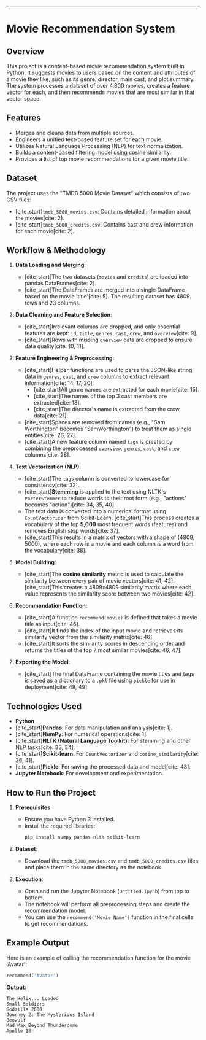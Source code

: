 

-----

# Movie Recommendation System

## Overview

This project is a content-based movie recommendation system built in Python. It suggests movies to users based on the content and attributes of a movie they like, such as its genre, director, main cast, and plot summary. The system processes a dataset of over 4,800 movies, creates a feature vector for each, and then recommends movies that are most similar in that vector space.

## Features

  - Merges and cleans data from multiple sources.
  - Engineers a unified text-based feature set for each movie.
  - Utilizes Natural Language Processing (NLP) for text normalization.
  - Builds a content-based filtering model using cosine similarity.
  - Provides a list of top movie recommendations for a given movie title.

## Dataset

The project uses the "TMDB 5000 Movie Dataset" which consists of two CSV files:

  - [cite\_start]`tmdb_5000_movies.csv`: Contains detailed information about the movies[cite: 2].
  - [cite\_start]`tmdb_5000_credits.csv`: Contains cast and crew information for each movie[cite: 2].

## Workflow & Methodology

1.  **Data Loading and Merging**:

      - [cite\_start]The two datasets (`movies` and `credits`) are loaded into pandas DataFrames[cite: 2].
      - [cite\_start]The DataFrames are merged into a single DataFrame based on the movie 'title'[cite: 5]. The resulting dataset has 4809 rows and 23 columns.

2.  **Data Cleaning and Feature Selection**:

      - [cite\_start]Irrelevant columns are dropped, and only essential features are kept: `id`, `title`, `genres`, `cast`, `crew`, and `overview`[cite: 9].
      - [cite\_start]Rows with missing `overview` data are dropped to ensure data quality[cite: 10, 11].

3.  **Feature Engineering & Preprocessing**:

      - [cite\_start]Helper functions are used to parse the JSON-like string data in `genres`, `cast`, and `crew` columns to extract relevant information[cite: 14, 17, 20]:
          - [cite\_start]All genre names are extracted for each movie[cite: 15].
          - [cite\_start]The names of the top 3 cast members are extracted[cite: 18].
          - [cite\_start]The director's name is extracted from the crew data[cite: 21].
      - [cite\_start]Spaces are removed from names (e.g., "Sam Worthington" becomes "SamWorthington") to treat them as single entities[cite: 26, 27].
      - [cite\_start]A new feature column named `tags` is created by combining the preprocessed `overview`, `genres`, `cast`, and `crew` columns[cite: 28].

4.  **Text Vectorization (NLP)**:

      - [cite\_start]The `tags` column is converted to lowercase for consistency[cite: 32].
      - [cite\_start]**Stemming** is applied to the text using NLTK's `PorterStemmer` to reduce words to their root form (e.g., "actions" becomes "action")[cite: 34, 35, 40].
      - The text data is converted into a numerical format using `CountVectorizer` from Scikit-Learn. [cite\_start]This process creates a vocabulary of the top **5,000** most frequent words (features) and removes English stop words[cite: 37].
      - [cite\_start]This results in a matrix of vectors with a shape of (4809, 5000), where each row is a movie and each column is a word from the vocabulary[cite: 38].

5.  **Model Building**:

      - [cite\_start]The **cosine similarity** metric is used to calculate the similarity between every pair of movie vectors[cite: 41, 42]. [cite\_start]This creates a 4809x4809 similarity matrix where each value represents the similarity score between two movies[cite: 42].

6.  **Recommendation Function**:

      - [cite\_start]A function `recommend(movie)` is defined that takes a movie title as input[cite: 46].
      - [cite\_start]It finds the index of the input movie and retrieves its similarity vector from the similarity matrix[cite: 46].
      - [cite\_start]It sorts the similarity scores in descending order and returns the titles of the top 7 most similar movies[cite: 46, 47].

7.  **Exporting the Model**:

      - [cite\_start]The final DataFrame containing the movie titles and tags is saved as a dictionary to a `.pkl` file using `pickle` for use in deployment[cite: 48, 49].

## Technologies Used

  - **Python**
  - [cite\_start]**Pandas**: For data manipulation and analysis[cite: 1].
  - [cite\_start]**NumPy**: For numerical operations[cite: 1].
  - [cite\_start]**NLTK (Natural Language Toolkit)**: For stemming and other NLP tasks[cite: 33, 34].
  - [cite\_start]**Scikit-learn**: For `CountVectorizer` and `cosine_similarity`[cite: 36, 41].
  - [cite\_start]**Pickle**: For saving the processed data and model[cite: 48].
  - **Jupyter Notebook**: For development and experimentation.

## How to Run the Project

1.  **Prerequisites**:

      - Ensure you have Python 3 installed.
      - Install the required libraries:
        ```bash
        pip install numpy pandas nltk scikit-learn
        ```

2.  **Dataset**:

      - Download the `tmdb_5000_movies.csv` and `tmdb_5000_credits.csv` files and place them in the same directory as the notebook.

3.  **Execution**:

      - Open and run the Jupyter Notebook (`Untitled.ipynb`) from top to bottom.
      - The notebook will perform all preprocessing steps and create the recommendation model.
      - You can use the `recommend('Movie Name')` function in the final cells to get recommendations.

## Example Output

Here is an example of calling the recommendation function for the movie 'Avatar':

```python
recommend('Avatar')
```

**Output:**

```
The Helix... Loaded
Small Soldiers
Godzilla 2000
Journey 2: The Mysterious Island
Beowulf
Mad Max Beyond Thunderdome
Apollo 18
```

